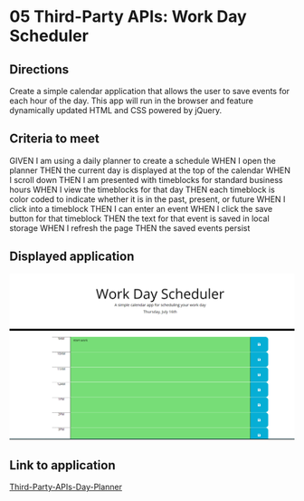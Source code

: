 # 05 Third-Party APIs: Work Day Scheduler

## Directions

Create a simple calendar application that allows the user to save events for each hour of the day. This app will run in the browser and feature dynamically updated HTML and CSS powered by jQuery.

## Criteria to meet

GIVEN I am using a daily planner to create a schedule
WHEN I open the planner
THEN the current day is displayed at the top of the calendar
WHEN I scroll down
THEN I am presented with timeblocks for standard business hours
WHEN I view the timeblocks for that day
THEN each timeblock is color coded to indicate whether it is in the past, present, or future
WHEN I click into a timeblock
THEN I can enter an event
WHEN I click the save button for that timeblock
THEN the text for that event is saved in local storage
WHEN I refresh the page
THEN the saved events persist

## Displayed application

![Work Day Scheduler](unit5.PNG)

## Link to application

[Third-Party-APIs-Day-Planner](https://stephanie-hall.github.io/Third-Party-APIs-Day-Planner/)
